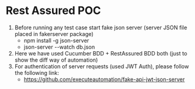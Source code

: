 # Rest Assured POC
1. Before running any test case start fake json server (server JSON file placed in fakerserver package)
   - npm install -g json-server
   - json-server --watch db.json
2. Here we have used Cucumber BDD + RestAssured BDD both (just to show the diff way of automation) 
3. For authentication of server requests (used JWT Auth), please follow the following link:
   - https://github.com/executeautomation/fake-api-jwt-json-server
